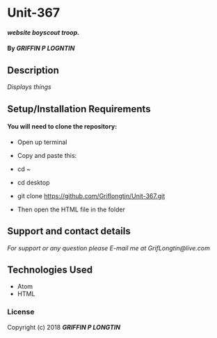 # Unit-367
#### _website boyscout troop._

#### By _**GRIFFIN P LOGNTIN**_

## Description

_Displays things_

## Setup/Installation Requirements

#### You will need to clone the repository:

* Open up terminal
* Copy and paste this:
* cd ~
* cd desktop
* git clone https://github.com/Griflongtin/Unit-367.git

* Then open the HTML file in the folder

## Support and contact details

_For support or any question please E-mail me at GrifLongtin@live.com_

## Technologies Used

  * Atom
  * HTML
  
### License

Copyright (c) 2018 **_GRIFFIN P LONGTIN_**
